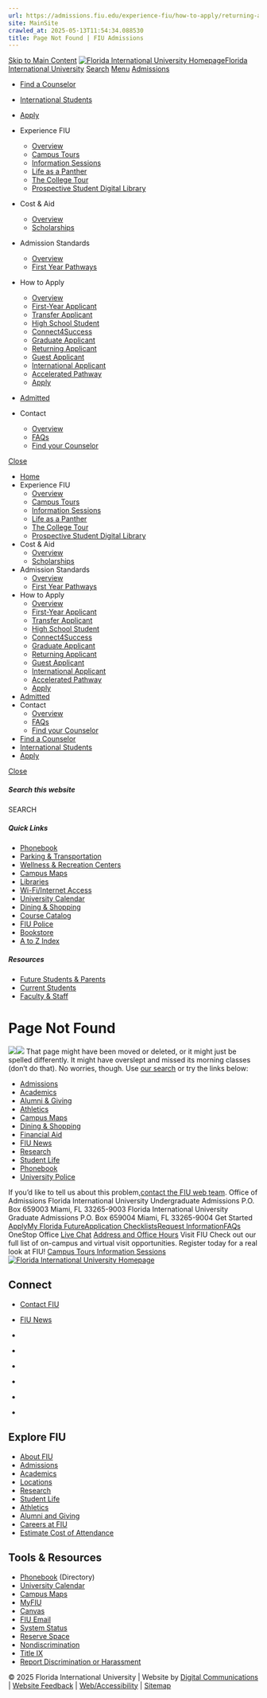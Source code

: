 ```yaml
---
url: https://admissions.fiu.edu/experience-fiu/how-to-apply/returning-applicant/index.html
site: MainSite
crawled_at: 2025-05-13T11:54:34.088530
title: Page Not Found | FIU Admissions
---
```


[Skip to Main Content](https://admissions.fiu.edu/experience-fiu/how-to-apply/returning-applicant/index.html#main-content)
[![Florida International University Homepage](https://digicdn.fiu.edu/core/_assets/images/logo-top.svg)Florida International University](https://www.fiu.edu/)
[Search](https://admissions.fiu.edu/experience-fiu/how-to-apply/returning-applicant/index.html)
[Menu](https://admissions.fiu.edu/experience-fiu/how-to-apply/returning-applicant/index.html)
[Admissions](https://admissions.fiu.edu/index.html)
  * [Find a Counselor](https://admissions.fiu.edu/contact/find-your-counselor/index.html)
  * [International Students](https://admissions.fiu.edu/international/)
  * [Apply](https://admissions.fiu.edu/how-to-apply/apply/index.html)


  * Experience FIU
    * [Overview](https://admissions.fiu.edu/experience-fiu/index.html)
    * [Campus Tours](https://admissions.fiu.edu/experience-fiu/campus-tours/index.html)
    * [Information Sessions](https://admissions.fiu.edu/experience-fiu/information-sessions/index.html)
    * [Life as a Panther](https://admissions.fiu.edu/viewbook/)
    * [The College Tour](https://admissions.fiu.edu/experience-fiu/the-college-tour/index.html)
    * [Prospective Student Digital Library](https://admissions.fiu.edu/experience-fiu/prospective-student-digital-library/index.html)
  * Cost & Aid
    * [Overview](https://admissions.fiu.edu/cost-and-aid/index.html)
    * [Scholarships](https://admissions.fiu.edu/cost-and-aid/scholarships/index.html)
  * Admission Standards
    * [Overview](https://admissions.fiu.edu/admission-standards/index.html)
    * [First Year Pathways](https://admissions.fiu.edu/admission-standards/freshman-pathways/index.html)
  * How to Apply
    * [Overview](https://admissions.fiu.edu/how-to-apply/index.html)
    * [First-Year Applicant](https://admissions.fiu.edu/how-to-apply/freshman-applicant/index.html)
    * [Transfer Applicant](https://admissions.fiu.edu/how-to-apply/transfer-applicant/index.html)
    * [High School Student](https://admissions.fiu.edu/how-to-apply/high-school-student/index.html)
    * [Connect4Success](https://admissions.fiu.edu/how-to-apply/connect4success/index.html)
    * [Graduate Applicant](https://admissions.fiu.edu/how-to-apply/graduate-applicant/index.html)
    * [Returning Applicant](https://admissions.fiu.edu/how-to-apply/returning-applicant/index.html)
    * [Guest Applicant](https://admissions.fiu.edu/how-to-apply/guest-applicant/index.html)
    * [International Applicant](https://admissions.fiu.edu/international/)
    * [Accelerated Pathway](https://admissions.fiu.edu/how-to-apply/accelerated-pathway-applicant/index.html)
    * [Apply](https://admissions.fiu.edu/how-to-apply/apply/index.html)
  * [Admitted](https://admissions.fiu.edu/admitted/index.html)
  * Contact
    * [Overview](https://admissions.fiu.edu/contact/index.html)
    * [FAQs](https://admissions.fiu.edu/contact/faqs/index.html)
    * [Find your Counselor](https://admissions.fiu.edu/contact/find-your-counselor/index.html)


[Close](https://admissions.fiu.edu/experience-fiu/how-to-apply/returning-applicant/index.html)
  * [Home](https://admissions.fiu.edu/index.html)
  * Experience FIU
    * [Overview](https://admissions.fiu.edu/experience-fiu/index.html)
    * [Campus Tours](https://admissions.fiu.edu/experience-fiu/campus-tours/index.html)
    * [Information Sessions](https://admissions.fiu.edu/experience-fiu/information-sessions/index.html)
    * [Life as a Panther](https://admissions.fiu.edu/viewbook/)
    * [The College Tour](https://admissions.fiu.edu/experience-fiu/the-college-tour/index.html)
    * [Prospective Student Digital Library](https://admissions.fiu.edu/experience-fiu/prospective-student-digital-library/index.html)
  * Cost & Aid
    * [Overview](https://admissions.fiu.edu/cost-and-aid/index.html)
    * [Scholarships](https://admissions.fiu.edu/cost-and-aid/scholarships/index.html)
  * Admission Standards
    * [Overview](https://admissions.fiu.edu/admission-standards/index.html)
    * [First Year Pathways](https://admissions.fiu.edu/admission-standards/freshman-pathways/index.html)
  * How to Apply
    * [Overview](https://admissions.fiu.edu/how-to-apply/index.html)
    * [First-Year Applicant](https://admissions.fiu.edu/how-to-apply/freshman-applicant/index.html)
    * [Transfer Applicant](https://admissions.fiu.edu/how-to-apply/transfer-applicant/index.html)
    * [High School Student](https://admissions.fiu.edu/how-to-apply/high-school-student/index.html)
    * [Connect4Success](https://admissions.fiu.edu/how-to-apply/connect4success/index.html)
    * [Graduate Applicant](https://admissions.fiu.edu/how-to-apply/graduate-applicant/index.html)
    * [Returning Applicant](https://admissions.fiu.edu/how-to-apply/returning-applicant/index.html)
    * [Guest Applicant](https://admissions.fiu.edu/how-to-apply/guest-applicant/index.html)
    * [International Applicant](https://admissions.fiu.edu/international/)
    * [Accelerated Pathway](https://admissions.fiu.edu/how-to-apply/accelerated-pathway-applicant/index.html)
    * [Apply](https://admissions.fiu.edu/how-to-apply/apply/index.html)
  * [Admitted](https://admissions.fiu.edu/admitted/index.html)
  * Contact
    * [Overview](https://admissions.fiu.edu/contact/index.html)
    * [FAQs](https://admissions.fiu.edu/contact/faqs/index.html)
    * [Find your Counselor](https://admissions.fiu.edu/contact/find-your-counselor/index.html)
  * [Find a Counselor](https://admissions.fiu.edu/contact/find-your-counselor/index.html)
  * [International Students](https://admissions.fiu.edu/international/)
  * [Apply](https://admissions.fiu.edu/how-to-apply/apply/index.html)


[ Close ](https://admissions.fiu.edu/experience-fiu/how-to-apply/returning-applicant/index.html)
##### Search this website
SEARCH
##### Quick Links
  * [ Phonebook](https://phonebook.fiu.edu)
  * [ Parking & Transportation](https://parking.fiu.edu/)
  * [ Wellness & Recreation Centers](https://dasa.fiu.edu/all-departments/wellness-recreation-centers/)
  * [ Campus Maps](http://campusmaps.fiu.edu/)
  * [ Libraries](https://library.fiu.edu/)
  * [ Wi-Fi/Internet Access](https://network.fiu.edu/)
  * [ University Calendar](https://calendar.fiu.edu/)
  * [ Dining & Shopping](https://shop.fiu.edu/)
  * [ Course Catalog](https://catalog.fiu.edu/)
  * [ FIU Police](https://police.fiu.edu/)
  * [ Bookstore](https://shop.fiu.edu/retail/barnes-noble/course-materials/)
  * [ A to Z Index](https://www.fiu.edu/atoz/index.html)


##### Resources
  * [ Future Students & Parents](https://www.fiu.edu/information-for/future-students-parents.html)
  * [ Current Students](https://www.fiu.edu/information-for/current-students.html)
  * [ Faculty & Staff](https://www.fiu.edu/information-for/faculty-staff.html)


# Page Not Found
![](https://digicdn.fiu.edu/core/_assets/images/roary-runner/default_100_percent/100-offline-sprite.png)![](https://digicdn.fiu.edu/core/_assets/images/roary-runner/default_200_percent/200-offline-sprite.png)
That page might have been moved or deleted, or it might just be spelled differently. It might have overslept and missed its morning classes (don’t do that).
No worries, though. Use [our search](https://admissions.fiu.edu/experience-fiu/how-to-apply/returning-applicant/index.html) or try the links below:
  * [Admissions](https://www.fiu.edu/admissions/index.html)
  * [Academics](https://www.fiu.edu/academics/index.html)
  * [Alumni & Giving](https://www.fiu.edu/alumni-and-giving/index.html)
  * [Athletics](https://www.fiu.edu/athletics/index.html)
  * [Campus Maps](http://campusmaps.fiu.edu/)
  * [Dining & Shopping](https://shop.fiu.edu)
  * [Financial Aid](https://onestop.fiu.edu/financial-aid/)
  * [FIU News](https://news.fiu.edu/)
  * [Research](https://www.fiu.edu/research/index.html)
  * [Student Life](https://www.fiu.edu/student-life/index.html)
  * [Phonebook](https://phonebook.fiu.edu)
  * [University Police](https://police.fiu.edu/)


If you’d like to tell us about this problem,[contact the FIU web team](https://webforms.fiu.edu/view.php?id=370774).
Office of Admissions
Florida International University Undergraduate Admissions P.O. Box 659003 Miami, FL 33265-9003 Florida International University Graduate Admissions P.O. Box 659004 Miami, FL 33265-9004
Get Started
[Apply](https://admissions.fiu.edu/how-to-apply/apply/index.html)[My Florida Future](https://www.flbog.edu/myfloridafuture/)[Application Checklists](https://admissions.fiu.edu/how-to-apply/index.html#3)[Request Information](https://admissions.fiu.edu/rfi-form/index.html)[FAQs](https://admissions.fiu.edu/contact/faqs/index.html)
OneStop Office
[Live Chat](http://fiu.force.com/onestop) [Address and Office Hours](https://onestop.fiu.edu/contact/onestop/)
Visit FIU
Check out our full list of on-campus and virtual visit opportunities. Register today for a real look at FIU! [Campus Tours ](https://admissions.fiu.edu/experience-fiu/campus-tours/index.html) [Information Sessions ](https://admissions.fiu.edu/experience-fiu/information-sessions/index.html)
[ ![Florida International University Homepage](https://digicdn.fiu.edu/core/_assets/images/footer-logo.svg) ](https://www.fiu.edu/)
## Connect
  * [Contact FIU](https://www.fiu.edu/about/contact-us/index.html)
  * [FIU News](https://news.fiu.edu/)


  * [](https://www.instagram.com/fiuinstagram/)
  * [](https://www.linkedin.com/school/florida-international-university/)
  * [](https://www.facebook.com/floridainternational)
  * [](https://twitter.com/fiu)
  * [](https://www.youtube.com/user/FloridaInternational)
  * [](https://flickr.com/photos/fiu)


## Explore FIU
  * [About FIU](https://www.fiu.edu/about/index.html)
  * [Admissions](https://www.fiu.edu/admissions/index.html)
  * [Academics](https://www.fiu.edu/academics/index.html)
  * [Locations](https://www.fiu.edu/locations/index.html)
  * [Research](https://www.fiu.edu/research/index.html)
  * [Student Life](https://www.fiu.edu/student-life/index.html)
  * [Athletics](https://www.fiu.edu/athletics/index.html)
  * [Alumni and Giving](https://www.fiu.edu/alumni-and-giving/index.html)
  * [Careers at FIU](https://hr.fiu.edu/careers/)
  * [Estimate Cost of Attendance](https://onestop.fiu.edu/finances/estimate-your-costs/)


## Tools & Resources
  * [Phonebook](https://phonebook.fiu.edu) (Directory)
  * [University Calendar](https://calendar.fiu.edu/)
  * [Campus Maps](https://campusmaps.fiu.edu/)
  * [MyFIU](https://my.fiu.edu/)
  * [Canvas](https://canvas.fiu.edu)
  * [FIU Email](http://mail.fiu.edu/)
  * [System Status](https://fiu.service-now.com/sp?id=services_status)
  * [Reserve Space](https://centralreservations.fiu.edu/)
  * [Nondiscrimination](https://ace.fiu.edu/civil-rights/harassment-and-discrimination/)
  * [Title IX](https://ace.fiu.edu/title-ix/)
  * [Report Discrimination or Harassment](https://report.fiu.edu/)


© 2025 Florida International University  | Website by [Digital Communications](https://stratcomm.fiu.edu/digital-print/websites/) | [Website Feedback](https://webforms.fiu.edu/view.php?id=370774) | [Web/Accessibility](https://accessibility.fiu.edu/) | [Sitemap](https://admissions.fiu.edu/sitemap.html)
